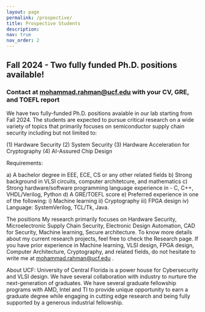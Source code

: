 ```yaml
---
layout: page
permalink: /prospective/
title: Prospective Students
description:
nav: true
nav_order: 2
---
```

## Fall 2024 - Two fully funded Ph.D. positions available!
### Contact at mohammad.rahman@ucf.edu with your CV, GRE, and TOEFL report

We have two fully-funded Ph.D. positions avaiable in our lab starting from Fall 2024. The students are expected to pursue critical research on a wide variety of topics that primarily focuses on semiconductor supply chain security including but not limited to:

(1) Hardware Security
(2) System Security
(3) Hardware Acceleration for Cryptography
(4) AI-Assured Chip Design

Requirements:

a) A bachelor degree in EEE, ECE, CS or any other related fields
b) Strong background in VLSI circuits, computer architetcure, and mathematics
c) Strong hardware/software programming language experience in - C, C++, VHDL/Verilog, Python
d) A GRE/TOEFL score
e) Preferred experience in one of the following:
  i) Machine learning 
  ii) Cryptography
  iii) FPGA design 
  iv) Language: SystemVerilog, TCL/Tk, Java.

The positions  My research primarily focuses on Hardware Security, Microelectronic Supply Chain Security, Electronic Design Automation, CAD for Security, Machine learning, Secure architecture. To know more details about my current research projects, feel free to check the Research page. If you have prior experience in Machine learning, VLSI design, FPGA design, Computer Architecture, Cryptography, and related fields, do not hesitate to write me at mohammad.rahman@ucf.edu .

About UCF: University of Central Florida is a power house for Cybersecurity and VLSI design. We have several collaboration with industry to nurture the next-generation of graduates. We have several graduate fellowship programs with AMD, Intel and TI to provide unique opportunity to earn a graduate degree while engaging in cutting edge research and being fully supported by a generous industrial fellowship. 
